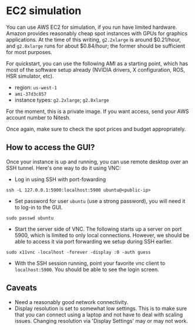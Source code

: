 # EC2 simulation

You can use AWS EC2 for simulation, if you run have limited hardware. Amazon
provides reasonably cheap spot instances with GPUs for graphics applications.
At the time of this writing, `g2.2xlarge` is around $0.21/hour, and `g2.8xlarge`
runs for about $0.84/hour; the former should be sufficient for most purposes.

For quickstart, you can use the following AMI as a starting point, which has
most of the software setup already (NVIDIA drivers, X configuration, ROS, HSR
simulator, etc). 

- region: `us-west-1`
- `ami-37d3c857`
- instance types: `g2.2xlarge`; `g2.8xlarge`

For the moment, this is a private image. If you want access, send your AWS
account number to Nitesh.

Once again, make sure to check the spot prices and budget appropriately.

## How to access the GUI?

Once your instance is up and running, you can use remote desktop over an SSH
tunnel. Here's one way to do it using VNC:

- Log in using SSH with port-fowarding

```
ssh -L 127.0.0.1:5900:localhost:5900 ubuntu@<public-ip>
```

- Set password for user `ubuntu` (use a strong password), you will need it to
  log-in to the GUI.

```
sudo passwd ubuntu
```

- Start the server side of VNC. The following starts up a server on port 5900,
  which is limited to only local connections. However, we should be able to
  access it via port forwarding we setup during SSH earlier.

```
sudo x11vnc -localhost -forever -display :0 -auth guess
```

- With the SSH session running, point your favorite vnc client to
  `localhost:5900`. You should be able to see the login screen.

## Caveats

- Need a reasonably good network connectivity.
- Display resolution is set to somewhat low settings. This is to make sure that
  you can connect using a laptop and not have to deal with scaling issues.
  Changing resolution via 'Display Settings' may or may not work.
